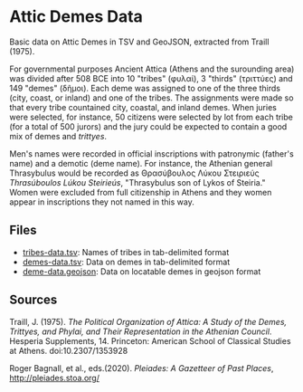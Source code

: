 # Attic Demes Data

Basic data on Attic Demes in TSV and GeoJSON, extracted from Traill (1975).

For governmental purposes Ancient Attica (Athens and the surounding area) was divided after 508 BCE into 10 "tribes" (φυλαί), 3 "thirds" (τριττύες) and 149 "demes" (δῆμοι). Each deme was assigned to one of the three thirds (city, coast, or inland) and one of the tribes. The assignments were made so that every tribe countained city, coastal, and inland demes. When juries were selected, for instance, 50 citizens were selected by lot from each tribe (for a total of 500 jurors) and the jury could be expected to contain a good mix of demes and _trittyes_.

Men's names were recorded in official inscriptions with patronymic (father's name) and a demotic (deme name). For instance, the Athenian general Thrasybulus would be recorded as Θρασύβουλος Λύκου Στειριεύς _Thrasúboulos Lúkou Steirieús_, "Thrasybulus son of Lykos of Steiria." Women were excluded from full citizenship in Athens and they women appear in inscriptions they not named in this way.

<script src="https://embed.github.com/view/geojson/seanredmond/attic-demes/master/deme-data.geojson"></script>


## Files

- [tribes-data.tsv](https://github.com/seanredmond/attic-demes/blob/master/tribes-data.tsv): Names of tribes in tab-delimited format
- [demes-data.tsv](https://github.com/seanredmond/attic-demes/blob/master/deme-data.tsv): Data on demes in tab-delimited format
- [deme-data.geojson](https://github.com/seanredmond/attic-demes/blob/master/deme-data.geojson): Data on locatable demes in geojson format

## Sources

Traill, J. (1975). _The Political Organization of Attica: A Study of the Demes, Trittyes, and Phylai, and Their Representation in the Athenian Council_. Hesperia Supplements, 14. Princeton: American School of Classical Studies at Athens. doi:10.2307/1353928

Roger Bagnall, et al., eds.(2020). _Pleiades: A Gazetteer of Past Places_, http://pleiades.stoa.org/
